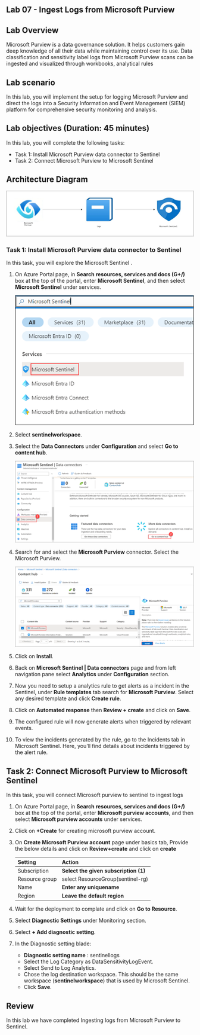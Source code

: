 ## Lab 07 - Ingest Logs from Microsoft Purview

## Lab Overview
Microsoft Purview is a data governance solution. It helps customers gain deep knowledge of all their data while maintaining control over its use. Data classification and sensitivity label logs from Microsoft Purview scans can be ingested and visualized through workbooks, analytical rules

## Lab scenario
In this lab, you will implement the setup for logging Microsoft Purview and direct the logs into a Security Information and Event Management (SIEM) platform for comprehensive security monitoring and analysis.

## Lab objectives (Duration: 45 minutes)
In this lab, you will complete the following tasks:
- Task 1: Install Microsoft Purview data connector to Sentinel
- Task 2: Connect Microsoft Purview to Microsoft Sentinel

## Architecture Diagram

   ![](../media/Lab-7%20arch.JPG)

### Task 1: Install Microsoft Purview data connector to Sentinel

In this task, you will explore the Microsoft Sentinel .

1. On Azure Portal page, in **Search resources, services and docs (G+/)** box at the top of the portal, enter **Microsoft Sentinel**, and then select **Microsoft Sentinel** under services.

     ![Picture 1](../media/image_7.png)

1. Select  **sentinelworkspace**.

1. Select the **Data Connectors** under **Configuration** and select **Go to content hub**.
   
     ![Picture 1](../media/image_34.png)
   
1. Search for and select the **Microsoft Purview** connector. Select the Microsoft Purview.

   ![Picture 1](../media/image_30.png)

1. Click on **Install**.
   
1. Back on **Microsoft Sentinel | Data connectors** page and from left navigation pane select **Analytics** under **Configuration** section.

1. Now you need to setup a analytics rule to get alerts as a incident in the Sentinel, under **Rule templates** tab search for **Microsoft Purview**. Select any desired template and click **Create rule**.
   
1. Click on **Automated response** then **Review + create** and click on **Save**.
   
1. The configured rule will now generate alerts when triggered by relevant events.

1. To view the incidents generated by the rule, go to the Incidents tab in Microsoft Sentinel. Here, you'll find details about incidents triggered by the alert rule.  

## Task 2: Connect Microsoft Purview to Microsoft Sentinel

In this task, you will connect Microsoft purview to sentinel to ingest logs

1. On Azure Portal page, in **Search resources, services and docs (G+/)** box at the top of the portal, enter **Microsoft purview accounts**, and then select **Microsoft purview accounts** under services.

1. Click on **+Create** for creating microsoft purview account.

1. On **Create Microsoft Purview account** page under basics tab, Provide the below details and click on **Review+create** and click on **create**

    | Setting | Action |
    | -- | -- |
    | Subscription |  **Select the given subscription (1)**  |
    | Resource group | select ResourceGroup(sentinel-rg) |
    | Name | **Enter any uniquename** |
    | Region | **Leave the default region** |

1. Wait for the deployment to complate and click on **Go to Resource**.

1. Select **Diagnostic Settings** under Monitoring section.
   
1. Select **+ Add diagnostic setting**.
   
1. In the Diagnostic setting blade:
    * **Diagnostic setting name** : sentinellogs
    * Select the Log Category as DataSensitivityLogEvent.
    * Select Send to Log Analytics.
    * Chose the log destination workspace. This should be the same workspace (**sentinelworkspace**) that is used by Microsoft Sentinel.
    * Click **Save**.
## Review
In this lab we have completed Ingesting logs from Microsoft Purview to Sentinel.
